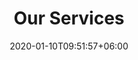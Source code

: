 ---
title: "Our Services"
#watermark: "Services"
date: 2020-01-10T09:51:57+06:00
# shortDescription: "Cupidatat non proident sunt culpa qui officia deserunt mollit <br> anim idest laborum sed ut perspiciatis."
bgImage: "images/background/about.jpg"
description : "our services"
---